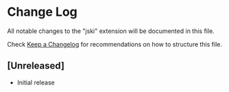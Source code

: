 # Change Log

All notable changes to the "jski" extension will be documented in this file.

Check [Keep a Changelog](http://keepachangelog.com/) for recommendations on how to structure this file.

## [Unreleased]

- Initial release